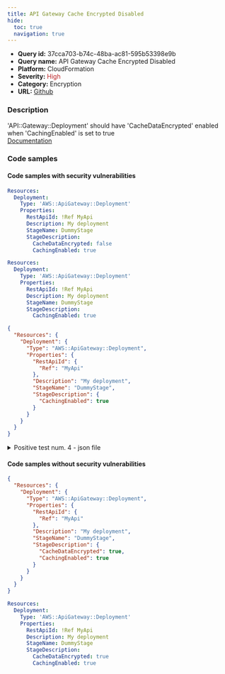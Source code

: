 ```yaml
---
title: API Gateway Cache Encrypted Disabled
hide:
  toc: true
  navigation: true
---
```


<style>
  .highlight .hll {
    background-color: #ff171742;
  }
  .md-content {
    max-width: 1100px;
    margin: 0 auto;
  }
</style>

-   **Query id:** 37cca703-b74c-48ba-ac81-595b53398e9b
-   **Query name:** API Gateway Cache Encrypted Disabled
-   **Platform:** CloudFormation
-   **Severity:** <span style="color:#bb2124">High</span>
-   **Category:** Encryption
-   **URL:** [Github](https://github.com/Checkmarx/kics/tree/master/assets/queries/cloudFormation/aws/api_gateway_cache_encrypted_disabled)

### Description
'API::Gateway::Deployment' should have 'CacheDataEncrypted' enabled when 'CachingEnabled' is set to true<br>
[Documentation](https://docs.aws.amazon.com/AWSCloudFormation/latest/UserGuide/aws-properties-apigateway-deployment-stagedescription.html)

### Code samples
#### Code samples with security vulnerabilities
```yaml title="Positive test num. 1 - yaml file" hl_lines="9"
Resources:
  Deployment:
    Type: 'AWS::ApiGateway::Deployment'
    Properties:
      RestApiId: !Ref MyApi
      Description: My deployment
      StageName: DummyStage
      StageDescription:
        CacheDataEncrypted: false
        CachingEnabled: true

```
```yaml title="Positive test num. 2 - yaml file" hl_lines="8"
Resources:
  Deployment:
    Type: 'AWS::ApiGateway::Deployment'
    Properties:
      RestApiId: !Ref MyApi
      Description: My deployment
      StageName: DummyStage
      StageDescription:
        CachingEnabled: true

```
```json title="Positive test num. 3 - json file" hl_lines="11"
{
  "Resources": {
    "Deployment": {
      "Type": "AWS::ApiGateway::Deployment",
      "Properties": {
        "RestApiId": {
          "Ref": "MyApi"
        },
        "Description": "My deployment",
        "StageName": "DummyStage",
        "StageDescription": {
          "CachingEnabled": true
        }
      }
    }
  }
}

```
<details><summary>Positive test num. 4 - json file</summary>

```json hl_lines="12"
{
  "Resources": {
    "Deployment": {
      "Type": "AWS::ApiGateway::Deployment",
      "Properties": {
        "RestApiId": {
          "Ref": "MyApi"
        },
        "Description": "My deployment",
        "StageName": "DummyStage",
        "StageDescription": {
          "CacheDataEncrypted": false,
          "CachingEnabled": true
        }
      }
    }
  }
}

```
</details>


#### Code samples without security vulnerabilities
```json title="Negative test num. 1 - json file"
{
  "Resources": {
    "Deployment": {
      "Type": "AWS::ApiGateway::Deployment",
      "Properties": {
        "RestApiId": {
          "Ref": "MyApi"
        },
        "Description": "My deployment",
        "StageName": "DummyStage",
        "StageDescription": {
          "CacheDataEncrypted": true,
          "CachingEnabled": true
        }
      }
    }
  }
}

```
```yaml title="Negative test num. 2 - yaml file"
Resources:
  Deployment:
    Type: 'AWS::ApiGateway::Deployment'
    Properties:
      RestApiId: !Ref MyApi
      Description: My deployment
      StageName: DummyStage
      StageDescription:
        CacheDataEncrypted: true
        CachingEnabled: true

```
